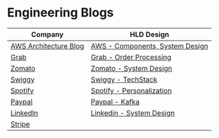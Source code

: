 # Engineering Blogs

| Company                                                             | HLD Design                                                                            |
|---------------------------------------------------------------------|---------------------------------------------------------------------------------------|
| [AWS Architecture Blog](https://aws.amazon.com/blogs/architecture/) | [AWS - Components, System Design](src/2_AWSComponents/Readme.md)                      |
| [Grab](https://engineering.grab.com/)                               | [Grab - Order Processing](src/3_HLDDesignProblems/GrabSystemDesign/Readme.md)         |
| [Zomato](https://blog.zomato.com/author/engineering)                | [Zomato - System Design](src/3_HLDDesignProblems/ZomatoSwiggyDesign/Readme.md)        |
| [Swiggy](https://bytes.swiggy.com/)                                 | [Swiggy - TechStack](src/3_HLDDesignProblems/ZomatoSwiggyDesign/SwiggyTechStack.md)   |
| [Spotify](https://engineering.atspotify.com/)                       | [Spotify - Personalization](src/3_HLDDesignProblems/PersonalizationSpotify/Readme.md) |
| [Paypal](https://medium.com/paypal-tech)                            | [Paypal - Kafka](src/3_HLDDesignProblems/PaypalKafka/Readme.md)                       |
| [LinkedIn](https://engineering.linkedin.com/)                       | [Linkedin - System Design](src/3_HLDDesignProblems/LinkedInDesign/Readme.md)          |
| [Stripe](https://stripe.com/blog/engineering)                       |                                                                                       |

